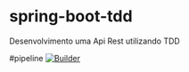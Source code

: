 # spring-boot-tdd
Desenvolvimento uma Api Rest utilizando TDD


#pipeline
[![Builder](https://circleci.com/gh/azorcarlos/spring-boot-tdd.svg?style=svg)](https://app.circleci.com/pipelines/github/azorcarlos/spring-boot-tdd)
